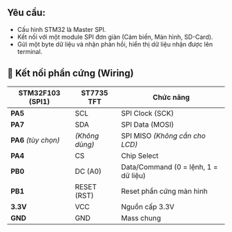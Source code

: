 
## Yêu cầu:
- Cấu hình STM32 là Master SPI.
- Kết nối với một module SPI đơn giản (Cảm biến, Màn hình, SD-Card).
- Gửi một byte dữ liệu và nhận phản hồi, hiển thị dữ liệu nhận được lên terminal.

## 🔌 Kết nối phần cứng (Wiring)

| STM32F103 (SPI1) | ST7735 TFT | Chức năng |
|------------------|-----------|-----------|
| **PA5**          | SCL       | SPI Clock (SCK) |
| **PA7**          | SDA       | SPI Data (MOSI) |
| **PA6** *(tùy chọn)* | *(Không dùng)* | SPI MISO *(Không cần cho LCD)* |
| **PA4**          | CS        | Chip Select |
| **PB0**          | DC (A0)   | Data/Command (0 = lệnh, 1 = dữ liệu) |
| **PB1**          | RESET (RST)| Reset phần cứng màn hình |
| **3.3V**         | VCC       | Nguồn cấp 3.3V |
| **GND**          | GND       | Mass chung |
